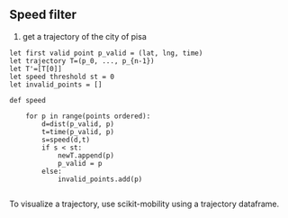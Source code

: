 
## Speed filter

1. get a trajectory of the city of pisa

```
let first valid point p_valid = (lat, lng, time)
let trajectory T=(p_0, ..., p_{n-1})
let T'=[T[0]]
let speed threshold st = 0
let invalid_points = []

def speed

	for p in range(points ordered):
		d=dist(p_valid, p)
		t=time(p_valid, p)
		s=speed(d,t)
		if s < st:
			newT.append(p)
			p_valid = p
		else:
			invalid_points.add(p)
			
```


To visualize a trajectory, use scikit-mobility using a trajectory dataframe.











